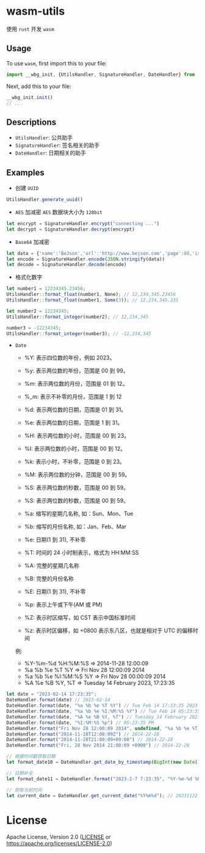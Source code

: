 # wasm-utils

使用 `rust` 开发 `wasm`

## Usage
To use `wasm`, first import this to your file:

```ts
import __wbg_init, {UtilsHandler, SignatureHandler, DateHandler} from '../../pkg/wasm_utils.js'
```

Next, add this to your file:

```ts
__wbg_init.init()
// ...
```

## Descriptions

- `UtilsHandler`: 公共助手
- `SignatureHandler`: 签名相关的助手
- `DateHandler`: 日期相关的助手

## Examples

- 创建 `UUID`
```ts
UtilsHandler.generate_uuid()
```

- `AES` 加减密
`AES` 数据块大小为 `128bit`

```ts
let encrypt = SignatureHandler.encrypt("connecting ...")
let decrypt = SignatureHandler.decrypt(encrypt)
```

- `Base64` 加减密

```ts
let data = {'name':'BeJson','url':'http://www.bejson.com','page':88,'isNonProfit':true,'address':{'street':'科技园路.','city':'江苏苏州','country':'中国'},'links':[{'name':'Google','url':'http://www.google.com'},{'name':'Baidu','url':'http://www.baidu.com'},{'name':'SoSo','url':'http://www.SoSo.com'}]}
let encode = SignatureHandler.encode(JSON.stringify(data))
let decode = SignatureHandler.decode(encode)
```

- 格式化数字

```ts
let number1 = 12234345.23456;
UtilsHandler::format_float(number1, None); // 12,234,345.23456
UtilsHandler::format_float(number1, Some(3)); // 12,234,345.235

let number2 = 12234345;
UtilsHandler::format_integer(number2); // 12,234,345

number3 = -12234345;
UtilsHandler::format_integer(number3); // -12,234,345
```

- `Date`
  - %Y: 表示四位数的年份，例如 2023。
  - %y: 表示两位数的年份，范围是 00 到 99。
  - %m: 表示两位数的月份，范围是 01 到 12。
  - %_m: 表示不补零的月份，范围是 1 到 12
  - %d: 表示两位数的日期，范围是 01 到 31。
  - %e: 表示两位数的日期，范围是 1 到 31。
  - %H: 表示两位数的小时，范围是 00 到 23。
  - %I: 表示两位数的小时，范围是 00 到 12。
  - %k: 表示小时，不补零，范围是 0 到 23。
  - %M: 表示两位数的分钟，范围是 00 到 59。
  - %S: 表示两位数的秒数，范围是 00 到 59。
  - %S: 表示两位数的秒数，范围是 00 到 59。

  - %a: 缩写的星期几名称, 如：Sun、Mon、Tue
  - %b: 缩写的月份名称, 如：Jan、Feb、Mar
  - %e: 日期(1 到 31), 不补零
  - %T: 时间的 24 小时制表示，格式为 HH:MM:SS
  - %A: 完整的星期几名称
  - %B: 完整的月份名称
  - %E: 日期(1 到 31), 不补零
  - %p: 表示上午或下午(AM 或 PM)
  - %Z: 表示时区缩写，如 CST 表示中国标准时间
  - %z: 表示时区偏移，如 +0800 表示东八区，也就是相对于 UTC 的偏移时间

  例:
    - %Y-%m-%d %H:%M:%S => 2014-11-28 12:00:09
    - %a %b %e %T %Y => Fri Nov 28 12:00:09 2014
    - %a %b %e %I:%M:%S %Y => Fri Nov 28 00:00:09 2014
    - %A %e %B %Y, %T => Tuesday 14 February 2023, 17:23:35

```ts
let date = "2023-02-14 17:23:35";
DateHandler.format(date) // 2023-02-14
DateHandler.format(date, "%a %b %e %T %Y") // Tue Feb 14 17:23:35 2023
DateHandler.format(date, "%a %b %e %I:%M:%S %Y") // Tue Feb 14 05:23:35 2023
DateHandler.format(date, "%A %e %B %Y, %T") // Tuesday 14 February 2023, 17:23:35
DateHandler.format(date, "%I:%M:%S %p") // 05:23:35 PM
DateHandler.format("Fri Nov 28 12:00:09 2014", undefined, "%a %b %e %T %Y") // 2014-22-28
DateHandler.format("2014-11-28T12:00:09Z") // 2014-22-28
DateHandler.format("2014-11-28T21:00:09+09:00") // 2014-22-28
DateHandler.format("Fri, 28 Nov 2014 21:00:09 +0900") // 2014-22-28

// 根据时间戳获取日期
let format_date10 = DateHandler.get_date_by_timestamp(BigInt(new Date().getTime())) // 2023-11-22

// 日期补全
let format_date11 = DateHandler.format("2023-2-7 7:23:35", "%Y-%m-%d %H:%M:%S", "%Y-%m-%d %H:%M:%S") // 2023-02-07 07：23：35

// 获取当前时间
let current_date = DateHandler.get_current_date("%Y%m%d"); // 20231122
```

# License
Apache License, Version 2.0 ([LICENSE](LICENSE) or https://apache.org/licenses/LICENSE-2.0)

